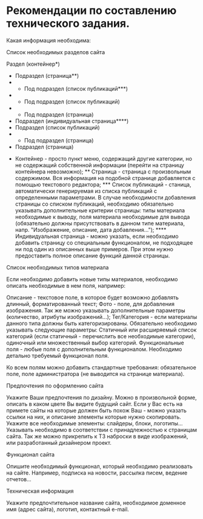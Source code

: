 # Рекомендации по составлению технического задания.

Какая информация необходима:

Список необходимых разделов сайта

Раздел (контейнер*)
- Подраздел (страница**)
- - Под подраздел (список публикаций***)
- - Под подраздел (список публикаций)
- - Под подраздел (страница)
- Подраздел (индивидуальная страница****)
- Подраздел (список публикаций)
- - Под подраздел (страница)
- Подраздел (страница)

* Контейнер - просто пункт меню, содержащий другие категории, но не содержащий собственной информации (перейти на страницу контейнера невозможно);
** Страница - страница с произвольным содержимом. Вся информация на подобной странице добавляется с помощью текстового редактора;
*** Список публикаций - станица, автоматически генерируемая из списка публикаций с определенными параметрами. В случае необходимости добавления страницы со списком публикаций, необходимо обязательно указывать дополнительные критерии страницы: типы материала необходимые к выводу, поля материала необходимые для вывода (обязательно должны присутствовать в данном типе материала, напр. "Изображение, описание, дата добавления...");
**** Индивидуальная страница - можно указать, если необходимо добавить страницу со специальным функционалом, не подходящее ни под один из описанных выше примеров. При этом нужно предоставить полное описание функций данной страницы.


Список необходимых типов материала

Если необходимо добавить новые типы материалов, необходимо описать необходимые в нем поля, например:

Описание - текстовое поле, в которое будет возможно добавлять длинный, форматированный текст;
Фото - поле, для добавления изображения. Так же можно указывать дополнительные параметры (количество, атрибуты изображений...);
Тег/Категория - если материалы данного типа должны быть категоризированы. Обязательно необходимо указывать следующие параметры: Статичный или расширяемый список категорий (если статичный - перечислить все необходимые категории), одиночный или множественный выбор категорий.
Функциональные поля - любые поля с дополнительным функционалом. Необходимо детально требуемый функционал поля.

Ко всем полям можно добавить стандартные требования: обязательное поле, поле администратора (не выводится на странице материала).


Предпочтения по оформлению сайта

Укажите Ваши предпочтения по дизайну. Можно в произвольной форме, описать в каком цвете Вы видите будущий сайт.
Если у Вас есть на примете сайты на которые должен быть похож Ваш - можно указать ссылки на них, и описание элементы которые нужно скопировать.
Укажите все необходимые элементы: слайдеры, блоки, логотипы... Указывать необходимо в соответствии с принадлежностью к страницам сайта.
Так же можно прикрепить к ТЗ наброски в виде изображений, или разработанный дизайнером проект.


Функционал сайта

Опишите необходимый функционал, который необходимо реализовать на сайте.
Например, подписка на новости, рассылка писем, ведение отчетов...


Техническая информация

Укажите предпочтительное название сайта, необходимое доменное имя (адрес сайта), логотип, контактный e-mail.
